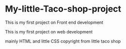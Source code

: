 # My-little-Taco-shop-project
This is my first project on Front end development

This is my first project on web development 

mainly HTML and little CSS
copyright from little taco shop
